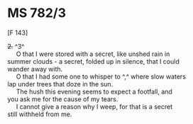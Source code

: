 # MS 782/3

[F 143]

~~2.~~ ^3^ \
&nbsp;&nbsp;&nbsp;&nbsp;&nbsp;O that I were stored with a secret, like unshed rain in \
summer clouds - a secret, folded up in silence, that I could \
wander away with. \
&nbsp;&nbsp;&nbsp;&nbsp;&nbsp;O that I had some one to whisper to ^,^ where slow waters \
lap under trees that doze in the sun. \
&nbsp;&nbsp;&nbsp;&nbsp;&nbsp;The hush this evening seems to expect a footfall, and \
you ask me for the cause of my tears. \
&nbsp;&nbsp;&nbsp;&nbsp;&nbsp;I cannot give a reason why I weep, for that is a secret \
still withheld from me. 
